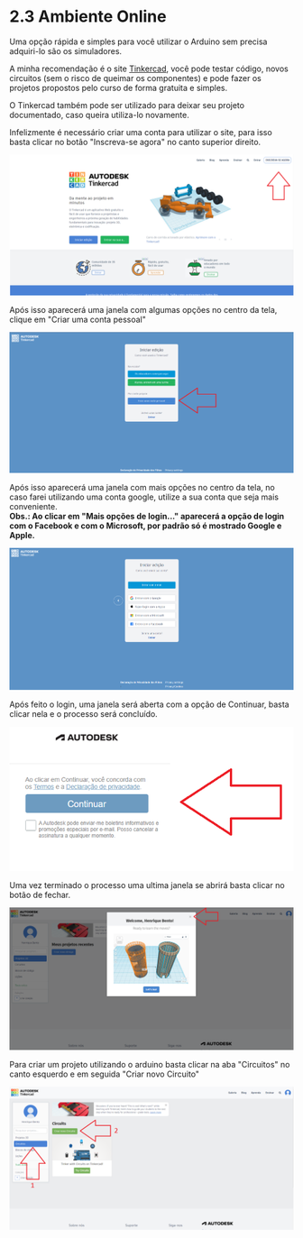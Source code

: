 # 2.3 Ambiente Online 
<p></p>

Uma opção rápida e simples para você utilizar o Arduino sem precisa adquiri-lo são os simuladores.
<p></p>

A minha recomendação é o site [Tinkercad](https://www.tinkercad.com/), você pode testar código, novos circuitos (sem o risco de queimar os componentes) e pode fazer os projetos propostos pelo curso de forma gratuita e simples.
<p></p>

O Tinkercad também pode ser utilizado para deixar seu projeto documentado, caso queira utiliza-lo novamente.
<p></p>

Infelizmente é necessário criar uma conta para utilizar o site, para isso basta clicar no botão "Inscreva-se agora" no canto superior direito.
<p></p>

<img src="../imgs/TinkerCadInscrever.png" alt="Inscrever-se agora">

Após isso aparecerá uma janela com algumas opções no centro da tela, clique em "Criar uma conta pessoal"
<p></p>

<img src="../imgs/TinkerCadCriarConta.png" alt="Criar uma conta pessoal">

Após isso aparecerá uma janela com mais opções no centro da tela, no caso farei utilizando uma conta google, utilize a sua conta que seja mais conveniente.  
**Obs.: Ao clicar em "Mais opções de login..." aparecerá a opção de login com o Facebook e com o Microsoft, por padrão só é mostrado Google e Apple.**
<p></p>

<img src="../imgs/TinkerCadOpcoes.png" alt="Opções de criação de conta">

Após feito o login, uma janela será aberta com a opção de Continuar, basta clicar nela e o processo será concluído.
<p></p>


<img src="../imgs/TinkerCadContinuar.png" alt="Opção de continuar">

Uma vez terminado o processo uma ultima janela se abrirá basta clicar no botão de fechar.
<p></p>

<img src="../imgs/TinkerCadFinal.png" alt="Botão de fechar">


Para criar um projeto utilizando o arduino basta clicar na aba "Circuitos" no canto esquerdo e em seguida "Criar novo Circuito"
<p></p>

<img src="../imgs/TinkerCadCriandoCircuito.png" alt="Criando circuito">

